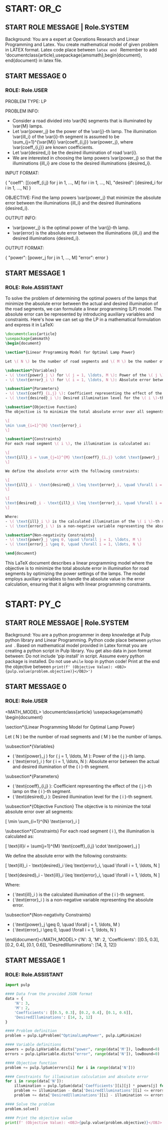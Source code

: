 # START: OR_C 
## START ROLE MESSAGE | Role.SYSTEM 
Background: You are a expert at Operations Research and Linear Programming and Latex. You create mathematical model of given problem in LATEX format. Latex code place between ```latex and ``` Remember to add 'documentclass{article},usepackage{amsmath},begin{document}, end{document} in latex file. 
## START MESSAGE 0 
### ROLE: Role.USER
<DESCRIPTION>
PROBLEM TYPE: LP

PROBLEM INFO: 

- Consider a road divided into \var{N} segments that is illuminated by \var{M} lamps.
- Let \var{power_j} be the power of the \var{j}-th lamp. The illumination \var{ill_i} of the \var{i}-th segment is assumed to be \sum_{j=1}^{\var{M}} \var{coeff_{i,j}} \var{power_j}, where \var{coeff_{i,j}} are known coefficients.
- Let \var{desired_i} be the desired illumination of road \var{i}. 
- We are interested in choosing the lamp powers \var{power_j} so that the illuminations {ill_i} are close to the desired illuminations {desired_i}. 

INPUT FORMAT: 

{
    "coeff": [[coeff_{i,j} for j in 1, ..., M] for i in 1, ..., N],
    "desired": [desired_i for i in 1, ..., N]
}

OBJECTIVE: Find the lamp powers \var{power_j} that minimize the absolute error between the illuminations {ill_i} and the desired illuminations {desired_i}.

OUTPUT INFO:

- \var{power_j} is the optimal power of the \var{j}-th lamp.
- \var{error} is the absolute error between the illuminations {ill_i} and the desired illuminations {desired_i}.

OUTPUT FORMAT:

{
    "power": [power_j for j in 1, ..., M]
    "error": error
}
</DESCRIPTION>


## START MESSAGE 1 
### ROLE: Role.ASSISTANT
To solve the problem of determining the optimal powers of the lamps that minimize the absolute error between the actual and desired illumination of the road segments, we can formulate a linear programming (LP) model. The absolute error can be represented by introducing auxiliary variables and constraints. Here's how we can set up the LP in a mathematical formulation and express it in LaTeX:

```latex
\documentclass{article}
\usepackage{amsmath}
\begin{document}

\section*{Linear Programming Model for Optimal Lamp Power}

Let \( N \) be the number of road segments and \( M \) be the number of lamps.

\subsection*{Variables}
- \( \text{power}_j \) for \( j = 1, \ldots, M \): Power of the \( j \)-th lamp.
- \( \text{error}_i \) for \( i = 1, \ldots, N \): Absolute error between the actual and desired illumination of the \( i \)-th segment.

\subsection*{Parameters}
- \( \text{coeff}_{i,j} \): Coefficient representing the effect of the \( j \)-th lamp on the \( i \)-th segment.
- \( \text{desired}_i \): Desired illumination level for the \( i \)-th segment.

\subsection*{Objective Function}
The objective is to minimize the total absolute error over all segments:

\[
\min \sum_{i=1}^{N} \text{error}_i
\]

\subsection*{Constraints}
For each road segment \( i \), the illumination is calculated as:

\[
\text{ill}_i = \sum_{j=1}^{M} \text{coeff}_{i,j} \cdot \text{power}_j
\]

We define the absolute error with the following constraints:

\[
\text{ill}_i - \text{desired}_i \leq \text{error}_i, \quad \forall i = 1, \ldots, N
\]

\[
\text{desired}_i - \text{ill}_i \leq \text{error}_i, \quad \forall i = 1, \ldots, N
\]

Where:
- \( \text{ill}_i \) is the calculated illumination of the \( i \)-th segment.
- \( \text{error}_i \) is a non-negative variable representing the absolute error.

\subsection*{Non-negativity Constraints}
- \( \text{power}_j \geq 0, \quad \forall j = 1, \ldots, M \)
- \( \text{error}_i \geq 0, \quad \forall i = 1, \ldots, N \)

\end{document}
```

This LaTeX document describes a linear programming model where the objective is to minimize the total absolute error in illumination for road segments by optimizing the power settings of the lamps. The model employs auxiliary variables to handle the absolute value in the error calculation, ensuring that it aligns with linear programming constraints.

# START: PY_C 
## START ROLE MESSAGE | Role.SYSTEM 
Background: You are a python programmer in deep knowledge at Pulp python library and Linear Programming. Python code place between ```python and ```. Based on mathematical model provided in Latex format you are creating a python script in Pulp library. You get also data in json format between: <DATA></DATA> Do not include 'pip install' in script. Assume every python package is installed. Do not use `while` loop in python code! Print at the end the objective between <OBJ></OBJ> `print(f' (Objective Value): <OBJ>{pulp.value(problem.objective)}</OBJ>')` 
## START MESSAGE 0 
### ROLE: Role.USER
<MATH_MODEL>
\documentclass{article}
\usepackage{amsmath}
\begin{document}

\section*{Linear Programming Model for Optimal Lamp Power}

Let \( N \) be the number of road segments and \( M \) be the number of lamps.

\subsection*{Variables}
- \( \text{power}_j \) for \( j = 1, \ldots, M \): Power of the \( j \)-th lamp.
- \( \text{error}_i \) for \( i = 1, \ldots, N \): Absolute error between the actual and desired illumination of the \( i \)-th segment.

\subsection*{Parameters}
- \( \text{coeff}_{i,j} \): Coefficient representing the effect of the \( j \)-th lamp on the \( i \)-th segment.
- \( \text{desired}_i \): Desired illumination level for the \( i \)-th segment.

\subsection*{Objective Function}
The objective is to minimize the total absolute error over all segments:

\[
\min \sum_{i=1}^{N} \text{error}_i
\]

\subsection*{Constraints}
For each road segment \( i \), the illumination is calculated as:

\[
\text{ill}_i = \sum_{j=1}^{M} \text{coeff}_{i,j} \cdot \text{power}_j
\]

We define the absolute error with the following constraints:

\[
\text{ill}_i - \text{desired}_i \leq \text{error}_i, \quad \forall i = 1, \ldots, N
\]

\[
\text{desired}_i - \text{ill}_i \leq \text{error}_i, \quad \forall i = 1, \ldots, N
\]

Where:
- \( \text{ill}_i \) is the calculated illumination of the \( i \)-th segment.
- \( \text{error}_i \) is a non-negative variable representing the absolute error.

\subsection*{Non-negativity Constraints}
- \( \text{power}_j \geq 0, \quad \forall j = 1, \ldots, M \)
- \( \text{error}_i \geq 0, \quad \forall i = 1, \ldots, N \)

\end{document}</MATH_MODEL>
<DATA>
{'N': 3, 'M': 2, 'Coefficients': [[0.5, 0.3], [0.2, 0.4], [0.1, 0.6]], 'DesiredIlluminations': [14, 3, 12]}</DATA>


## START MESSAGE 1 
### ROLE: Role.ASSISTANT
```python
import pulp

#### Data from the provided JSON format
data = {
    'N': 3,
    'M': 2,
    'Coefficients': [[0.5, 0.3], [0.2, 0.4], [0.1, 0.6]],
    'DesiredIlluminations': [14, 3, 12]
}

#### Problem definition
problem = pulp.LpProblem("OptimalLampPower", pulp.LpMinimize)

#### Variable definitions
powers = pulp.LpVariable.dicts("power", range(data['M']), lowBound=0)  #### power_j >= 0
errors = pulp.LpVariable.dicts("error", range(data['N']), lowBound=0)  #### error_i >= 0

#### Objective function
problem += pulp.lpSum(errors[i] for i in range(data['N']))

#### Constraints for illumination calculation and absolute error
for i in range(data['N']):
    illumination = pulp.lpSum(data['Coefficients'][i][j] * powers[j] for j in range(data['M']))
    problem += illumination - data['DesiredIlluminations'][i] <= errors[i]
    problem += data['DesiredIlluminations'][i] - illumination <= errors[i]

#### Solve the problem
problem.solve()

#### Print the objective value
print(f' (Objective Value): <OBJ>{pulp.value(problem.objective)}</OBJ>')
```

